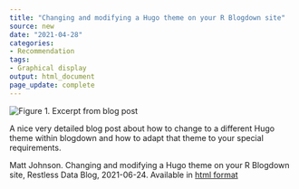 ```yaml
---
title: "Changing and modifying a Hugo theme on your R Blogdown site"
source: new
date: "2021-04-28"
categories:
- Recommendation
tags:
- Graphical display
output: html_document
page_update: complete
---
```


![Figure 1. Excerpt from blog post](http://www.pmean.com/new-images/21/changing-hugo-theme-01.png)

<div class="notes">

A nice very detailed blog post about how to change to a different Hugo theme within blogdown and how to adapt that theme to your special requirements.

Matt Johnson. Changing and modifying a Hugo theme on your R Blogdown site, Restless Data Blog, 2021-06-24. Available in [html format][joh1]

[joh1]: https://restlessdata.com.au/p/updating-a-blog-theme/

</div>
